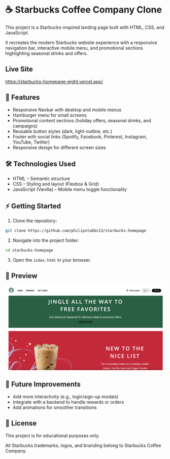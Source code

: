 # ☕ Starbucks Coffee Company Clone

This project is a Starbucks-inspired landing page built with HTML, CSS, and JavaScript.

It recreates the modern Starbucks website experience with a responsive navigation bar, interactive mobile menu, and promotional sections highlighting seasonal drinks and offers.

## Live Site

<https://starbucks-homepage-eight.vercel.app/>

## 🚀 Features

- Responsive Navbar with desktop and mobile menus
- Hamburger menu for small screens
- Promotional content sections (holiday offers, seasonal drinks, and campaigns)
- Reusable button styles (dark, light-outline, etc.)
- Footer with social links (Spotify, Facebook, Pinterest, Instagram, YouTube, Twitter)
- Responsive design for different screen sizes

## 🛠️ Technologies Used

- HTML – Semantic structure
- CSS – Styling and layout (Flexbox & Grid)
- JavaScript (Vanilla) – Mobile menu toggle functionality

## ⚡ Getting Started

1. Clone the repository:

```bash
git clone https://github.com/philipstubbs13/starbucks-homepage
```

2. Navigate into the project folder:

```bash
cd starbucks-homepage
```

3. Open the `index.html` in your browser.

## 📸 Preview

<img src="./starbucks.png" />

## 🎯 Future Improvements

- Add more interactivity (e.g., login/sign-up modals)
- Integrate with a backend to handle rewards or orders
- Add animations for smoother transitions

## 📜 License

This project is for educational purposes only.

All Starbucks trademarks, logos, and branding belong to Starbucks Coffee Company.
